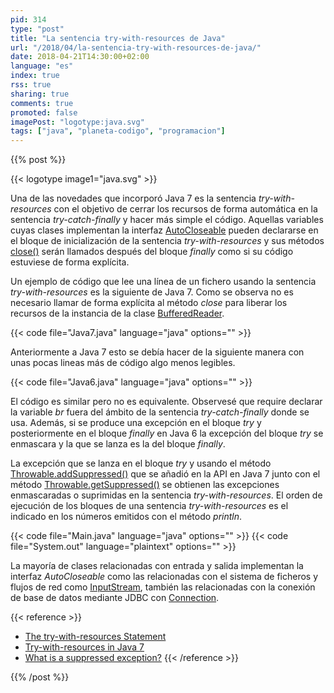 ```yaml
---
pid: 314
type: "post"
title: "La sentencia try-with-resources de Java"
url: "/2018/04/la-sentencia-try-with-resources-de-java/"
date: 2018-04-21T14:30:00+02:00
language: "es"
index: true
rss: true
sharing: true
comments: true
promoted: false
imagePost: "logotype:java.svg"
tags: ["java", "planeta-codigo", "programacion"]
---
```


{{% post %}}

{{< logotype image1="java.svg" >}}

Una de las novedades que incorporó Java 7 es la sentencia _try-with-resources_ con el objetivo de cerrar los recursos de forma automática en la sentencia _try-catch-finally_ y hacer más simple el código. Aquellas variables cuyas clases implementan la interfaz [AutoCloseable](javadoc10:java/lang/AutoCloseable.html) pueden declararse en el bloque de inicialización de la sentencia _try-with-resources_ y sus métodos [close()](javadoc10:java/lang/AutoCloseable.html#close()) serán llamados después del bloque _finally_ como si su código estuviese de forma explícita.

Un ejemplo de código que lee una línea de un fichero usando la sentencia _try-with-resources_ es la siguiente de Java 7. Como se observa no es necesario llamar de forma explícita al método _close_ para liberar los recursos de la instancia de la clase [BufferedReader](javadoc10:java/io/BufferedReader.html).

{{< code file="Java7.java" language="java" options="" >}}

Anteriormente a Java 7 esto se debía hacer de la siguiente manera con unas pocas lineas más de código algo menos legibles.

{{< code file="Java6.java" language="java" options="" >}}

El código es similar pero no es equivalente. Observesé que require declarar la variable _br_ fuera del ámbito de la sentencia _try-catch-finally_ donde se usa. Además, si se produce una excepción en el bloque _try_ y posteriormente en el bloque _finally_ en Java 6 la excepción del bloque _try_ se enmascara y la que se lanza es la del bloque _finally_. 

La excepción que se lanza en el bloque _try_ y usando el método [Throwable.addSuppressed()](javadoc10:java/lang/Throwable.html#addSuppressed(java.lang.Throwable)) que se añadió en la API en Java 7 junto con el método [Throwable.getSuppressed()](javadoc10:java/lang/Throwable.html#getSuppressed()) se obtienen las excepciones enmascaradas o suprimidas en la sentencia _try-with-resources_. El orden de ejecución de los bloques de una sentencia _try-with-resources_ es el indicado en los números emitidos con el método _println_.

{{< code file="Main.java" language="java" options="" >}}
{{< code file="System.out" language="plaintext" options="" >}}

La mayoría de clases relacionadas con entrada y salida implementan la interfaz _AutoCloseable_ como las relacionadas con el sistema de ficheros y flujos de red como [InputStream](javadoc10:java/io/InputStream.html), también las relacionadas con la conexión de base de datos mediante JDBC con [Connection](javadoc10:java/sql/Connection.html).

{{< reference >}}
* [The try-with-resources Statement](https://docs.oracle.com/javase/tutorial/essential/exceptions/tryResourceClose.html)
* [Try-with-resources in Java 7](http://tutorials.jenkov.com/java-exception-handling/try-with-resources.html)
* [What is a suppressed exception?](https://stackoverflow.com/a/27033358)
{{< /reference >}}

{{% /post %}}

